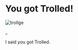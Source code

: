 # You got Trolled!
![trollge](https://user-images.githubusercontent.com/103131289/163209485-af5940eb-acf3-4d0b-9092-0b95ed0958fc.gif)

_

I said you got Trolled.
